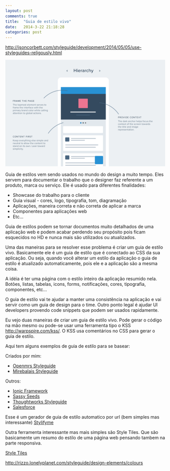```yaml
---
layout: post
comments: true
title:  "Guia de estilo vivo"
date:   2014-3-22 21:18:28
categories: post
---
```


http://jsoncorbett.com/styleguide/development/2014/05/05/use-styleguides-religously.html

!["Guia de estilo"](/assets/images/guiadeestilo.png "Guia de estilo")

Guia de estilos vem sendo usados no mundo do design a muito tempo. Eles servem para documentar o trabalho que o designer faz referente a um produto, marca ou serviço. Ele é usado para diferentes finalidades: 

- Showcase do trabalho para o cliente
- Guia visual - cores, logo, tipografia, tom, diagramação
- Aplicações, maneira correta e não correta de aplicar a marca
- Componentes para aplicações web
- Etc...

Guia de estilos podem se tornar documentos muito detalhados de uma aplicação web e podem acabar perdendo seu propósito pois ficam esquecidos no HD e nunca mais são utilizados ou atualizados.

Uma das maneiras para se resolver esse problema é criar um guia de estilo vivo. Basicamente ele é um guia de estilo que é conectado ao CSS da sua aplicação. Ou seja, quando você alterar um estilo da aplicação o guia de estilo é atualizado automaticamente, pois ele e a aplicação são a mesma coisa.

A idéia é ter uma página com o estilo inteiro da aplicação resumido nela. Botões, listas, tabelas, icons, forms, notificações, cores, tipografia, componentes, etc...

O guia de estilo vai te ajudar a manter uma consistência na aplicação e vai servir como um guia de design para o time. Outro ponto legal é ajudar UI developers provendo code snippets que podem ser usados rapidamente.

Eu vejo duas maneiras de criar um guia de estilo vivo. Pode gerar o código na mão mesmo ou pode-se usar uma ferramenta tipo o KSS http://warpspire.com/kss/. O KSS usa comentários no CSS para gerar o guia de estilo.

Aqui tem alguns exemplos de guia de estilo para se basear:

Criados por mim:
- [Openmrs Styleguide](devtest01.openmrs.org:8080/openmrs/uicommons/styleGuide.page)
- [Mirebalais Styleguide](http://mirebalaisstyleguide.herokuapp.com/)

Outros:
- [Ionic Framework](http://ionicframework.com/docs/components) 
- [Sassy Seeds](http://sassyseeds.org/) 
- [Thoughtworks Styleguide](http://www.thoughtworks.com/styleguide) 
- [Salesforce](http://sfdc-styleguide.herokuapp.com/) 

Esse é um gerador de guia de estilo automatico por url (bem simples mas interessante) 
[Stylifyme](http://stylifyme.com/)

Outra ferramenta interessante mas mais simples são Style Tiles. Que são basicamente um resumo do estilo de uma página web pensando tambem na parte responsiva.

[Style Tiles](http://sparkbox.github.io/style-prototype/)

http://rizzo.lonelyplanet.com/styleguide/design-elements/colours